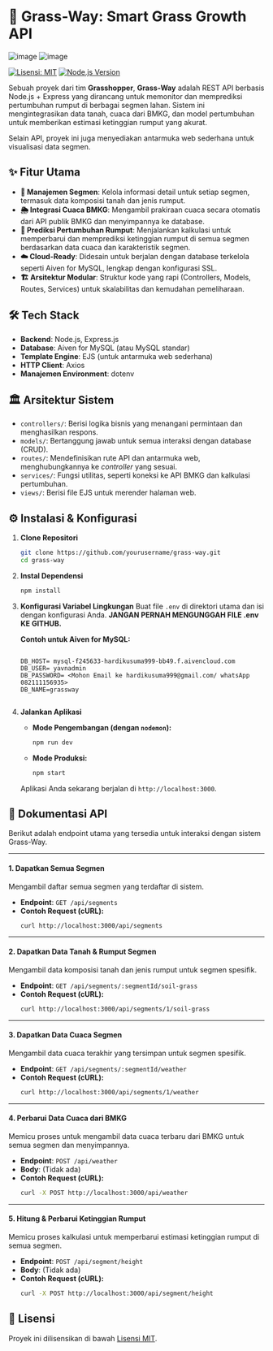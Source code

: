 # 🦗 Grass-Way: Smart Grass Growth API

![image](https://github.com/user-attachments/assets/b2815131-003c-48de-874a-845ed311af66)
![image](https://github.com/user-attachments/assets/132e9273-841f-405b-9df4-2b66a058c51d)



[![Lisensi: MIT](https://img.shields.io/badge/License-MIT-yellow.svg)](https://opensource.org/licenses/MIT)
[![Node.js Version](https://img.shields.io/badge/node.js-v16.x-green.svg)](https://nodejs.org/en/)


Sebuah proyek dari tim **Grasshopper**, **Grass-Way** adalah REST API berbasis Node.js + Express yang dirancang untuk memonitor dan memprediksi pertumbuhan rumput di berbagai segmen lahan. Sistem ini mengintegrasikan data tanah, cuaca dari BMKG, dan model pertumbuhan untuk memberikan estimasi ketinggian rumput yang akurat.

Selain API, proyek ini juga menyediakan antarmuka web sederhana untuk visualisasi data segmen.

## ✨ Fitur Utama

-   **🌾 Manajemen Segmen**: Kelola informasi detail untuk setiap segmen, termasuk data komposisi tanah dan jenis rumput.
-   **🌦️ Integrasi Cuaca BMKG**: Mengambil prakiraan cuaca secara otomatis dari API publik BMKG dan menyimpannya ke database.
-   **📏 Prediksi Pertumbuhan Rumput**: Menjalankan kalkulasi untuk memperbarui dan memprediksi ketinggian rumput di semua segmen berdasarkan data cuaca dan karakteristik segmen.
-   **☁️ Cloud-Ready**: Didesain untuk berjalan dengan database terkelola seperti Aiven for MySQL, lengkap dengan konfigurasi SSL.
-   **🏗️ Arsitektur Modular**: Struktur kode yang rapi (Controllers, Models, Routes, Services) untuk skalabilitas dan kemudahan pemeliharaan.

## 🛠️ Tech Stack

-   **Backend**: Node.js, Express.js
-   **Database**: Aiven for MySQL (atau MySQL standar)
-   **Template Engine**: EJS (untuk antarmuka web sederhana)
-   **HTTP Client**: Axios
-   **Manajemen Environment**: dotenv

## 🏛️ Arsitektur Sistem

-   `controllers/`: Berisi logika bisnis yang menangani permintaan dan menghasilkan respons.
-   `models/`: Bertanggung jawab untuk semua interaksi dengan database (CRUD).
-   `routes/`: Mendefinisikan rute API dan antarmuka web, menghubungkannya ke *controller* yang sesuai.
-   `services/`: Fungsi utilitas, seperti koneksi ke API BMKG dan kalkulasi pertumbuhan.
-   `views/`: Berisi file EJS untuk merender halaman web.

## ⚙️ Instalasi & Konfigurasi

1.  **Clone Repositori**
    ```bash
    git clone https://github.com/yourusername/grass-way.git
    cd grass-way
    ```

2.  **Instal Dependensi**
    ```bash
    npm install
    ```

3.  **Konfigurasi Variabel Lingkungan**
    Buat file `.env` di direktori utama dan isi dengan konfigurasi Anda. **JANGAN PERNAH MENGUNGGAH FILE .env KE GITHUB.**

    **Contoh untuk Aiven for MySQL:**
    ```env

    DB_HOST= mysql-f245633-hardikusuma999-bb49.f.aivencloud.com
    DB_USER= yavnadmin
    DB_PASSWORD= <Mohon Email ke hardikusuma999@gmail.com/ whatsApp 082111156935>
    DB_NAME=grassway


    ```

4.  **Jalankan Aplikasi**
    -   **Mode Pengembangan (dengan `nodemon`):**
        ```bash
        npm run dev
        ```
    -   **Mode Produksi:**
        ```bash
        npm start
        ```
    Aplikasi Anda sekarang berjalan di `http://localhost:3000`.

## 📖 Dokumentasi API

Berikut adalah endpoint utama yang tersedia untuk interaksi dengan sistem Grass-Way.

---

#### 1. Dapatkan Semua Segmen
Mengambil daftar semua segmen yang terdaftar di sistem.
-   **Endpoint**: `GET /api/segments`
-   **Contoh Request (cURL):**
    ```bash
    curl http://localhost:3000/api/segments
    ```

---

#### 2. Dapatkan Data Tanah & Rumput Segmen
Mengambil data komposisi tanah dan jenis rumput untuk segmen spesifik.
-   **Endpoint**: `GET /api/segments/:segmentId/soil-grass`
-   **Contoh Request (cURL):**
    ```bash
    curl http://localhost:3000/api/segments/1/soil-grass
    ```

---

#### 3. Dapatkan Data Cuaca Segmen
Mengambil data cuaca terakhir yang tersimpan untuk segmen spesifik.
-   **Endpoint**: `GET /api/segments/:segmentId/weather`
-   **Contoh Request (cURL):**
    ```bash
    curl http://localhost:3000/api/segments/1/weather
    ```

---

#### 4. Perbarui Data Cuaca dari BMKG
Memicu proses untuk mengambil data cuaca terbaru dari BMKG untuk semua segmen dan menyimpannya.
-   **Endpoint**: `POST /api/weather`
-   **Body**: (Tidak ada)
-   **Contoh Request (cURL):**
    ```bash
    curl -X POST http://localhost:3000/api/weather
    ```

---

#### 5. Hitung & Perbarui Ketinggian Rumput
Memicu proses kalkulasi untuk memperbarui estimasi ketinggian rumput di semua segmen.
-   **Endpoint**: `POST /api/segment/height`
-   **Body**: (Tidak ada)
-   **Contoh Request (cURL):**
    ```bash
    curl -X POST http://localhost:3000/api/segment/height
    ```


## 📄 Lisensi

Proyek ini dilisensikan di bawah [Lisensi MIT](./LICENSE).
